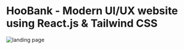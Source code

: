 # HooBank - Modern UI/UX website using React.js & Tailwind CSS

![landing page](https://github.com/user-attachments/assets/5778ee08-10bd-4e4d-b7be-d4b50695a4fe)
